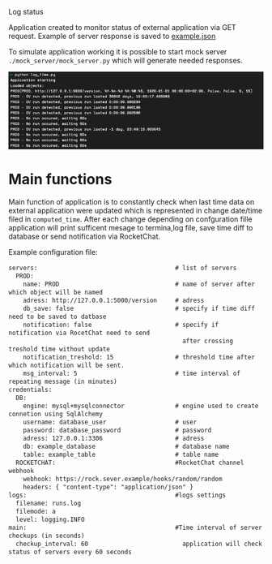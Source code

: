 Log status

Application created to monitor status of external application via GET request.
Example of server response is saved to [example.json](mock_server/example.json)

To simulate application working it is possible to start mock server `./mock_server/mock_server.py` which will generate needed responses.

![exampleRun](readme/exampleRun.png)

Main functions</br>
===============
Main function of application is to constantly check when last time data on external application were updated which is represented in change date/time filed in `computed_time`. 
After each change depending on confguration fille application will print sufficent mesage to termina,log file, save time diff to database or send notification via RocketChat.

Example configuration file:
```
servers:                                      # list of servers
  PROD:   
    name: PROD                                # name of server after which object will be named 
    adress: http://127.0.0.1:5000/version     # adress
    db_save: false                            # specify if time diff need to be saved to datbase
    notification: false                       # specify if notification via RocetChat need to send 
                                                after crossing treshold time without update
    notification_treshold: 15                 # threshold time after which notification will be sent. 
    msg_interval: 5                           # time interval of repeating message (in minutes)
credentials:
  DB:
    engine: mysql+mysqlconnector              # engine used to create connetion using SqlAlchemy
    username: database_user                   # user
    password: database_password               # password
    adress: 127.0.0.1:3306                    # adress
    db: example_database                      # database name
    table: example_table                      # table name
  ROCKETCHAT:                                 #RocketChat channel webhook
    webhook: https://rock.sever.example/hooks/random/random
    headers: { "content-type": "application/json" }
logs:                                         #logs settings
  filename: runs.log
  filemode: a
  level: logging.INFO
main:                                         #Time interval of server checkups (in seconds)
  checkup_interval: 60                          application will check status of servers every 60 seconds
```


